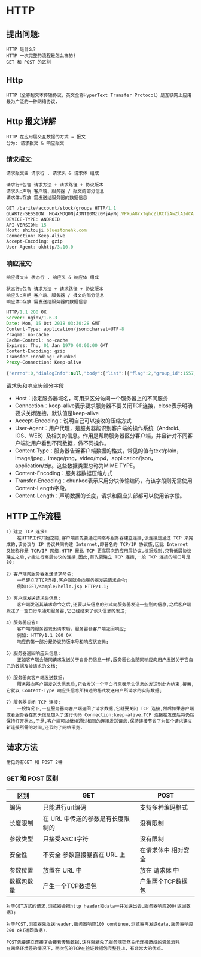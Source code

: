 # HTTP

## 提出问题:

    HTTP 是什么?
    HTTP 一次完整的流程是怎么样的?
    GET 和 POST 的区别

## Http

    HTTP（全称超文本传输协议，英文全称HyperText Transfer Protocol）是互联网上应用最为广泛的一种网络协议.

## Http 报文详解

    HTTP 在应用层交互数据的方式 = 报文
    分为: 请求报文 & 响应报文

### 请求报文:

    请求报文由 请求行 . 请求头 & 请求体 组成

    请求行:包含 请求方法 + 请求路径 + 协议版本
    请求头:声明 客户端、服务器 / 报文的部分信息
    请求体:存放 需发送给服务器的数据信息

``` js
GET /barite/account/stock/groups HTTP/1.1
QUARTZ-SESSION: MC4xMDQ0NjA3NTI0Mzc0MjAyNg.VPXuA8rxTghcZlRCfiAwZlAIdCA
DEVICE-TYPE: ANDROID
API-VERSION: 15
Host: shitouji.bluestonehk.com
Connection: Keep-Alive
Accept-Encoding: gzip
User-Agent: okhttp/3.10.0
```

### 响应报文: 

    响应报文由 状态行 . 响应头 & 响应体 组成

    状态行:包含 请求方法 + 请求路径 + 协议版本
    响应头:声明 客户端、服务器 / 报文的部分信息
    响应体:存放 需发送给服务器的数据信息

``` js
HTTP/1.1 200 OK
Server: nginx/1.6.3
Date: Mon, 15 Oct 2018 03:30:28 GMT
Content-Type: application/json;charset=UTF-8
Pragma: no-cache
Cache-Control: no-cache
Expires: Thu, 01 Jan 1970 00:00:00 GMT
Content-Encoding: gzip
Transfer-Encoding: chunked
Proxy-Connection: Keep-alive

{"errno":0,"dialogInfo":null,"body":{"list":[{"flag":2,"group_id":1557,"group_name":"港股","count":1},{"flag":3,"group_id":1558,"group_name":"美股","count":7},{"flag":1,"group_id":1556,"group_name":"全部","count":8}]},"message":"success"}
```

请求头和响应头部分字段

* Host：指定服务器域名，可用来区分访问一个服务器上的不同服务
* Connection：keep-alive表示要求服务器不要关闭TCP连接，close表示明确要求关闭连接，默认值是keep-alive
* Accept-Encoding：说明自己可以接收的压缩方式
* User-Agent：用户代理，是服务器能识别客户端的操作系统（Android、IOS、WEB）及相关的信息。作用是帮助服务器区分客户端，并且针对不同客户端让用户看到不同数据，做不同操作。
* Content-Type：服务器告诉客户端数据的格式，常见的值有text/plain，image/jpeg，image/png，video/mp4，application/json，application/zip。这些数据类型总称为MIME TYPE。
* Content-Encoding：服务器数据压缩方式
* Transfer-Encoding：chunked表示采用分块传输编码，有该字段则无需使用Content-Length字段。
* Content-Length：声明数据的长度，请求和回应头部都可以使用该字段。

## HTTP 工作流程

    1）建立 TCP 连接:
        在HTTP工作开始之前,客户端首先要通过网络与服务器建立连接,该连接是通过 TCP 来完成的,该协议与 IP 协议共同构建 Internet,即著名的 TCP/IP 协议族,因此 Internet 又被称作是 TCP/IP 网络.HTTP 是比 TCP 更高层次的应用层协议,根据规则,只有低层协议建立之后,才能进行高层协议的连接,因此,首先要建立 TCP 连接,一般 TCP 连接的端口号是80;

    2）客户端向服务器发送请求命令:
        一旦建立了TCP连接,客户端就会向服务器发送请求命令;
        例如:GET/sample/hello.jsp HTTP/1.1;

    3）客户端发送请求头信息:
        客户端发送其请求命令之后,还要以头信息的形式向服务器发送一些别的信息,之后客户端发送了一空白行来通知服务器,它已经结束了该头信息的发送;

    4）服务器应答:
        客户端向服务器发出请求后，服务器会客户端返回响应;
        例如: HTTP/1.1 200 OK
        响应的第一部分是协议的版本号和响应状态码;

    5）服务器返回响应头信息:
        正如客户端会随同请求发送关于自身的信息一样,服务器也会随同响应向用户发送关于它自己的数据及被请求的文档;

    6）服务器向客户端发送数据:
        服务器向客户端发送头信息后,它会发送一个空白行来表示头信息的发送到此为结束,接着,它就以 Content-Type 响应头信息所描述的格式发送用户所请求的实际数据;

    7）服务器关闭 TCP 连接:
        一般情况下,一旦服务器向客户端返回了请求数据,它就要关闭 TCP 连接,然后如果客户端或者服务器在其头信息加入了这行代码 Connection:keep-alive,TCP 连接在发送后将仍然保持打开状态,于是,客户端可以继续通过相同的连接发送请求.保持连接节省了为每个请求建立新连接所需的时间,还节约了网络带宽.

## 请求方法

    常见的有GET 和 POST 2种

### GET 和 POST 区别

|区别|GET|POST|
|---|---|---|
|编码|只能进行url编码|支持多种编码格式|
|长度限制|在 URL 中传送的参数是有长度限制的|没有限制|
|参数类型|只接受ASCII字符|没有限制|
|安全性|不安全 参数直接暴露在 URL 上|在请求体中 相对安全|
|参数位置|放置在 URL 中|放在 请求体 中|
|数据包数量|产生一个TCP数据包|产生两个TCP数据包|

    对于GET方式的请求,浏览器会把http header和data一并发送出去,服务器响应200(返回数据);

    对于POST,浏览器先发送header,服务器响应100 continue,浏览器再发送data,服务器响应200 ok(返回数据).

    POST先要建立连接才会接着传输数据,这样就避免了服务端突然关闭连接造成的资源消耗
    在网络环境差的情况下，两次包的TCP在验证数据包完整性上，有非常大的优点。